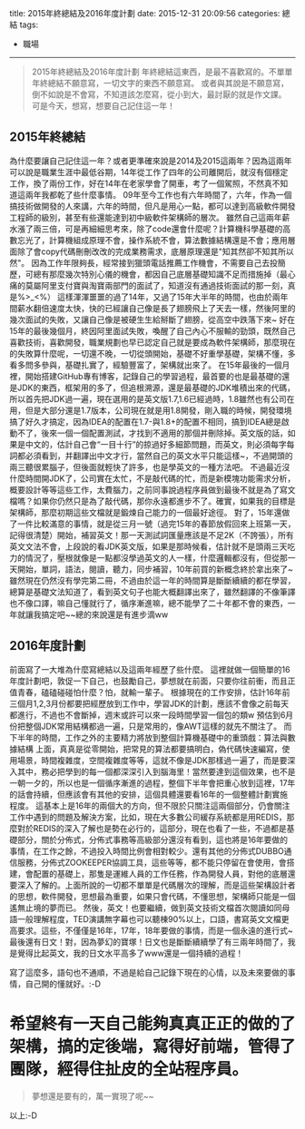 title: 2015年終總結及2016年度計劃
date: 2015-12-31 20:09:56
categories: 總結
tags:
- 職場
---
> 2015年終總結及2016年度計劃
> 年終總結這東西，是最不喜歡寫的。不單單年終總結不願意寫，一切文字的東西不願意寫。
> 或者與其說是不願意寫，倒不如說是不會寫，不知道該怎麼寫，從小到大，最討厭的就是作文課。
> 可是今天，想寫，想要自己記住這一年！

<!--more-->

## 2015年終總結
為什麼要讓自己記住這一年？或者更準確來說是2014及2015這兩年？因為這兩年可以說是職業生涯中最低谷期，14年從工作了四年的公司離開后，就沒有個穩定工作，換了兩份工作，好在14年在老家學會了開車，考了一個駕照，不然真不知道這兩年我都乾了些什麼事情。
09年至今工作也有六年時間了，六年，作為一個搞技術做開發的人來講，六年的時間，但凡是用心一點，都可以達到高級軟件開發工程師的級別，甚至有些還能達到初中級軟件架構師的層次。
雖然自己這兩年薪水漲了兩三倍，可是再細細思考來，除了code還會什麼呢？計算機科學基礎的高數忘光了，計算機組成原理不會，操作系統不會，算法數據結構還是不會；應用層面除了會copy代碼刪刪改改的完成業務需求，底層原理還是"知其然卻不知其所以然"。
因為工作年限夠長，經常接到獵頭電話推薦工作機會，不需要自己去投簡歷，可總有那麼幾次特別心儀的機會，都因自己底層基礎知識不足而措施掉（最心痛的莫屬阿里支付寶與淘寶兩部門的面試了，知道沒有通過技術面試的那一刻，真是%>_<%）
這樣渾渾噩噩的過了14年，又過了15年大半年的時間，也由於兩年間薪水翻倍速度太快，快的已經讓自己像是長了翅膀飛上了天去一樣，然後阿里的幾次面試的失敗，又讓自己像是被硬生生給掰斷了翅膀，從高空中跌落下來~
好在15年的最後幾個月，終因阿里面試失敗，喚醒了自己內心不服輸的勁頭，既然自己喜歡技術，喜歡開發，職業規劃也早已認定自己就是要成為軟件架構師，那麼現在的失敗算什麼呢，一切還不晚，一切從頭開始，基礎不好重學基礎，架構不懂，多看多問多參與，基礎扎實了，經驗豐富了，架構就出來了。
在15年最後的一個月裡，開始搭建GitHub專有博客，記錄自己的學習過程，最首要的也是最基礎的還是JDK的東西，框架用的多了，但追根溯源，還是最基礎的JDK堆積出來的代碼，所以首先把JDK過一遍，現在選用的是英文版1.7,1.6已經過時，1.8雖然也有公司在用，但是大部分還是1.7版本，公司現在就是用1.8開發，剛入職的時候，開發環境搞了好久才搞定，因為IDEA的配置在1.7-與1.8+的配置不相同，搞到IDEA總是啟動不了，後來一個一個配置測試，才找到不適用的那個并刪除掉。英文版的話，如果是中文的，估計自己會“一目十行”的掠過好多細節問題，而英文，則必須每字每詞都必須看到，并翻譯出中文才行，當然自己的英文水平只能這樣~，不過開頭的兩三聽很累腦子，但後面就輕快了許多，也是學英文的一種方法吧。
不過最近沒什麼時間開JDK了，公司實在太忙，不是敲代碼的忙，而是新模塊功能需求分析，概要設計等等這些工作，太費腦力，之前同事說過程序員做到最後不就是為了寫文檔嗎？如果你仍然只是為了敲代碼，那你永遠都進步不了。確實，如果我的目標是架構師，那麼初期這些文檔就是鍛煉自己能力的一個最好途徑。
對了，15年還做了一件比較滿意的事情，就是從三月一號（過完15年的春節放假回來上班第一天，記得很清楚）開始，補習英文！那一天測試詞匯量應該是不足2K（不誇張），所有英文文法不會，上段說的看JDK英文版，如果是那時候看，估計就不是頭兩三天吃力的情況了，壓根就像是一點都沒學過英文的人一樣，什麼邏輯都沒有，但從那一天開始，單詞，語法，閱讀，聽力，同步補習，10年前買的新概念終於拿出來了~雖然現在仍然沒有學完第二冊，不過由於這一年的時間算是斷斷續續的都在學習，總算是基礎文法知道了，看到英文句子也能大概翻譯出來了，雖然翻譯的不像筆譯也不像口譯，嘛自己懂就行了，循序漸進嘛，總不能學了二十年都不會的東西，一年就讓我搞定吧~~總的來說還是有進步滴ww

## 2016年度計劃
前面寫了一大堆為什麼寫總結以及這兩年經歷了些什麼。
這裡就做一個簡單的16年度計劃吧，敦促一下自己，也鼓勵自己，夢想就在前面，只要你往前衝，而且正值青春，磕磕碰碰怕什麼？怕，就輸一輩子。
根據現在的工作安排，估計16年前三個月1,2,3月份都要把經歷放到工作中，學習JDK的計劃，應該不會像之前每天都進行，不過也不會斷掉，週末或許可以來一段時間學習一個包的類w
預估到6月份把整個JDK常用結構都過一遍，只是常用的，像AWT這樣的就先不關注了。
而下半年的時間，工作之外的主要精力將放到整個計算機基礎中的重頭戲：算法與數據結構 上面，真真是從零開始，把常見的算法都要搞明白，偽代碼快速編寫，使用場景，時間複雜度，空間複雜度等等，這就不像是JDK那樣過一遍了，而是要深入其中，務必把學到的每一個都深深引入到腦海里！當然要達到這個效果，也不是一朝一夕的，所以也是一個循序漸進的過程，整個下半年會把重心放到這裡，17年的話會持續，但應該會有其他的安排，這個具體還要看16年的一個整體計劃實施程度。
這基本上是16年的兩個大的方向，但不限於只關注這兩個部分，仍會關注工作中遇到的問題及解決方案，比如，現在大多數公司緩存系統都是用REDIS，那麼對於REDIS的深入了解也是勢在必行的，這部分，現在也看了一些，不過都是基礎部分，關於分佈式，分佈式事務等高級部分還沒有看到，這也將是16年要做的事情，在工作之餘，不過投入時間比例會相對較少。還有其他的分佈式DUBBO通信服務，分佈式ZOOKEEPER協調工具，這些等等，都不能只停留在會使用，會搭建，會配置的基礎上，那隻是運維人員的工作任務，作為開發人員，對他的底層還要深入了解的。上面所說的一切都不單單是代碼層次的理解，而是這些架構設計者的思想，軟件開發，思想最為重要，如果只會代碼，不懂思想，架構師只能是一個遙無止境的夢而已。
然後，英文！也要繼續，做到英文技術文檔首次閱讀如同母語一般理解程度，TED演講無字幕也可以聽棟90%以上，口語，書寫英文文檔更高要求。這些，不僅僅是16年，17年，18年要做的事情，而是一個永遠的進行式~
最後還有日文！對，因為夢幻的寶塚！日文也是斷斷續續學了有三兩年時間了，我是覺得比起英文，我的日文水平高多了www還是一個持續的過程！

寫了這麼多，語句也不通順，不過是給自己記錄下現在的心情，以及未來要做的事情，自己開的懂就好。:-D

# 希望終有一天自己能夠真真正正的做的了架構，搞的定後端，寫得好前端，管得了團隊，經得住扯皮的全站程序員。

> 夢想還是要有的，萬一實現了呢~~

以上:-D
